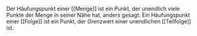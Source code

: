 Der Häufungspunkt einer [[Menge]] ist ein Punkt, der unendlich viele Punkte der Menge in seiner Nähe hat, anders gesagt: Ein Häufungspunkt einer [[Folge]] ist ein Punkt, der Grenzwert einer unendlichen [[Teilfolge]] ist.